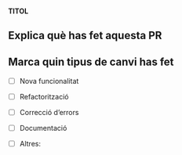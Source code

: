 #### TITOL
## Explica què has fet aquesta PR

## Marca quin tipus de canvi has fet
- [ ] Nova funcionalitat
- [ ] Refactorització
- [ ] Correcció d’errors
- [ ] Documentació
- [ ] Altres: 

